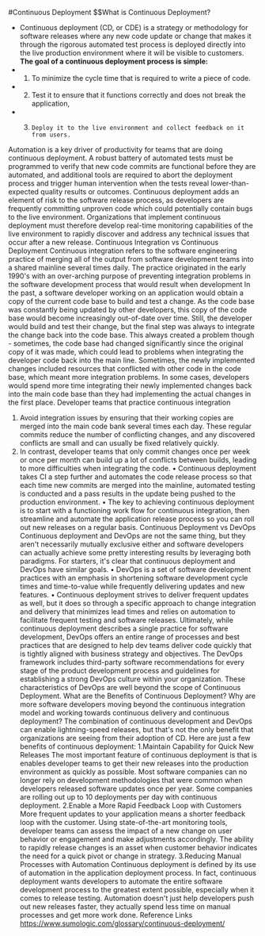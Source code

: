 #Continuous Deployment
$$What is Continuous Deployment?
-  Continuous deployment (CD, or CDE) is a strategy or methodology for software releases where any new code update or change that makes it through the rigorous automated test process is deployed directly into the live production environment where it will be visible to customers.
 **The goal of a continuous deployment process is simple:** 
- 1.	To minimize the cycle time that is required to write a piece of code. 
- 2.	Test it to ensure that it functions correctly and does not break the application,
- 3.	 Deploy it to the live environment and collect feedback on it from users.
Automation is a key driver of productivity for teams that are doing continuous deployment. A robust battery of automated tests must be programmed to verify that new code commits are functional before they are automated, and additional tools are required to abort the deployment process and trigger human intervention when the tests reveal lower-than-expected quality results or outcomes.
Continuous deployment adds an element of risk to the software release process, as developers are frequently committing unproven code which could potentially contain bugs to the live environment. Organizations that implement continuous deployment must therefore develop real-time monitoring capabilities of the live environment to rapidly discover and address any technical issues that occur after a new release.
Continuous Integration vs Continuous Deployment
Continuous integration refers to the software engineering practice of merging all of the output from software development teams into a shared mainline several times daily. The practice originated in the early 1990's with an over-arching purpose of preventing integration problems in the software development process that would result when development
In the past, a software developer working on an application would obtain a copy of the current code base to build and test a change. As the code base was constantly being updated by other developers, this copy of the code base would become increasingly out-of-date over time. Still, the developer would build and test their change, but the final step was always to integrate the change back into the code base.
This always created a problem though - sometimes, the code base had changed significantly since the original copy of it was made, which could lead to problems when integrating the developer code back into the main line. Sometimes, the newly implemented changes included resources that conflicted with other code in the code base, which meant more integration problems. In some cases, developers would spend more time integrating their newly implemented changes back into the main code base than they had implementing the actual changes in the first place.
Developer teams that practice continuous integration 
1.	Avoid integration issues by ensuring that their working copies are merged into the main code bank several times each day. These regular commits reduce the number of conflicting changes, and any discovered conflicts are small and can usually be fixed relatively quickly. 
2.	In contrast, developer teams that only commit changes once per week or once per month can build up a lot of conflicts between builds, leading to more difficulties when integrating the code.
•	Continuous deployment takes CI a step further and automates the code release process so that each time new commits are merged into the mainline, automated testing is conducted and a pass results in the update being pushed to the production environment. 
•	 The key to achieving continuous deployment is to start with a functioning work flow for continuous integration, then streamline and automate the application release process so you can roll out new releases on a regular basis.
Continuous Deployment vs DevOps
Continuous deployment and DevOps are not the same thing, but they aren't necessarily mutually exclusive either and software developers can actually achieve some pretty interesting results by leveraging both paradigms.
For starters, it's clear that continuous deployment and DevOps have similar goals. 
•	DevOps is a set of software development practices with an emphasis in shortening software development cycle times and time-to-value while frequently delivering updates and new features. 
•	Continuous deployment strives to deliver frequent updates as well, but it does so through a specific approach to change integration and delivery that minimizes lead times and relies on automation to facilitate frequent testing and software releases.
Ultimately, while continuous deployment describes a single practice for software development, DevOps offers an entire range of processes and best practices that are designed to help dev teams deliver code quickly that is tightly aligned with business strategy and objectives. The DevOps framework includes third-party software recommendations for every stage of the product development process and guidelines for establishing a strong DevOps culture within your organization. These characteristics of DevOps are well beyond the scope of Continuous Deployment.
What are the Benefits of Continuous Deployment?
Why are more software developers moving beyond the continuous integration model and working towards continuous delivery and continuous deployment? The combination of continuous development and DevOps can enable lightning-speed releases, but that's not the only benefit that organizations are seeing from their adoption of CD. 
Here are just a few benefits of continuous deployment:
1.Maintain Capability for Quick New Releases
The most important feature of continuous deployment is that is enables developer teams to get their new releases into the production environment as quickly as possible. Most software companies can no longer rely on development methodologies that were common when developers released software updates once per year. Some companies are rolling out up to 10 deployments per day with continuous deployment.
2.Enable a More Rapid Feedback Loop with Customers
More frequent updates to your application means a shorter feedback loop with the customer. Using state-of-the-art monitoring tools, developer teams can assess the impact of a new change on user behavior or engagement and make adjustments accordingly. The ability to rapidly release changes is an asset when customer behavior indicates the need for a quick pivot or change in strategy.
3.Reducing Manual Processes with Automation
Continuous deployment is defined by its use of automation in the application deployment process. In fact, continuous deployment wants developers to automate the entire software development process to the greatest extent possible, especially when it comes to release testing. Automation doesn't just help developers push out new releases faster, they actually spend less time on manual processes and get more work done.
Reference Links
https://www.sumologic.com/glossary/continuous-deployment/
